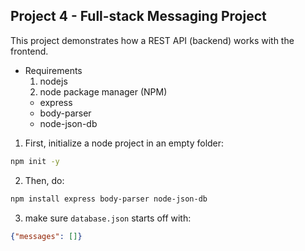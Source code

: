 ## Project 4 - Full-stack Messaging Project

This project demonstrates how a REST API (backend) works with the frontend.

* Requirements
  1. nodejs
  2. node package manager (NPM)
    - express
    - body-parser
    - node-json-db

1. First, initialize a node project in an empty folder:
```sh
npm init -y
```

2. Then, do:
```sh
npm install express body-parser node-json-db
```

3. make sure `database.json` starts off with:
```json
{"messages": []}
```